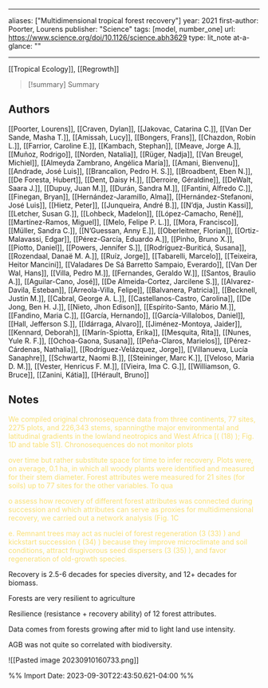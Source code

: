   
---
aliases: ["Multidimensional tropical forest recovery"] 
year: 2021 
first-author: Poorter, Lourens
publisher: "Science" 
tags: [model, number_one]
url: https://www.science.org/doi/10.1126/science.abh3629 
type: lit_note
at-a-glance: ""

--- 
[[Tropical Ecology]], [[Regrowth]]

>[!summary] Summary
> 
## Authors
 [[Poorter, Lourens]], [[Craven, Dylan]], [[Jakovac, Catarina C.]], [[Van Der Sande, Masha T.]], [[Amissah, Lucy]], [[Bongers, Frans]], [[Chazdon, Robin L.]], [[Farrior, Caroline E.]], [[Kambach, Stephan]], [[Meave, Jorge A.]], [[Muñoz, Rodrigo]], [[Norden, Natalia]], [[Rüger, Nadja]], [[Van Breugel, Michiel]], [[Almeyda Zambrano, Angélica María]], [[Amani, Bienvenu]], [[Andrade, José Luis]], [[Brancalion, Pedro H. S.]], [[Broadbent, Eben N.]], [[De Foresta, Hubert]], [[Dent, Daisy H.]], [[Derroire, Géraldine]], [[DeWalt, Saara J.]], [[Dupuy, Juan M.]], [[Durán, Sandra M.]], [[Fantini, Alfredo C.]], [[Finegan, Bryan]], [[Hernández-Jaramillo, Alma]], [[Hernández-Stefanoni, José Luis]], [[Hietz, Peter]], [[Junqueira, André B.]], [[N’dja, Justin Kassi]], [[Letcher, Susan G.]], [[Lohbeck, Madelon]], [[López-Camacho, René]], [[Martínez-Ramos, Miguel]], [[Melo, Felipe P. L.]], [[Mora, Francisco]], [[Müller, Sandra C.]], [[N’Guessan, Anny E.]], [[Oberleitner, Florian]], [[Ortiz-Malavassi, Edgar]], [[Pérez-García, Eduardo A.]], [[Pinho, Bruno X.]], [[Piotto, Daniel]], [[Powers, Jennifer S.]], [[Rodríguez-Buriticá, Susana]], [[Rozendaal, Danaë M. A.]], [[Ruíz, Jorge]], [[Tabarelli, Marcelo]], [[Teixeira, Heitor Mancini]], [[Valadares De Sá Barretto Sampaio, Everardo]], [[Van Der Wal, Hans]], [[Villa, Pedro M.]], [[Fernandes, Geraldo W.]], [[Santos, Braulio A.]], [[Aguilar-Cano, José]], [[De Almeida-Cortez, Jarcilene S.]], [[Alvarez-Davila, Esteban]], [[Arreola-Villa, Felipe]], [[Balvanera, Patricia]], [[Becknell, Justin M.]], [[Cabral, George A. L.]], [[Castellanos-Castro, Carolina]], [[De Jong, Ben H. J.]], [[Nieto, Jhon Edison]], [[Espírito-Santo, Mário M.]], [[Fandino, Maria C.]], [[García, Hernando]], [[García-Villalobos, Daniel]], [[Hall, Jefferson S.]], [[Idárraga, Alvaro]], [[Jiménez-Montoya, Jaider]], [[Kennard, Deborah]], [[Marín-Spiotta, Erika]], [[Mesquita, Rita]], [[Nunes, Yule R. F.]], [[Ochoa-Gaona, Susana]], [[Peña-Claros, Marielos]], [[Pérez-Cárdenas, Nathalia]], [[Rodríguez-Velázquez, Jorge]], [[Villanueva, Lucía Sanaphre]], [[Schwartz, Naomi B.]], [[Steininger, Marc K.]], [[Veloso, Maria D. M.]], [[Vester, Henricus F. M.]], [[Vieira, Ima C. G.]], [[Williamson, G. Bruce]], [[Zanini, Kátia]], [[Hérault, Bruno]]



## Notes
<p>  <span style="color: #F9E076">We compiled original chronosequence data from three continents, 77 sites, 2275 plots, and 226,343 stems, spanningthe major environmental and latitudinal gradients in the lowland neotropics and West Africa [( (18) ); Fig. 1D and table S1]. Chronosequences do not monitor plots</span>  </p> <p>  <span style="color: #F9E076">over time but rather substitute space for time to infer recovery. Plots were, on average, 0.1 ha, in which all woody plants were identified and measured for their stem diameter. Forest attributes were measured for 21 sites (for soils) up to 77 sites for the other variables. To qua</span>  </p> <p>  <span style="color: #F9E076">o assess how recovery of different forest attributes was connected during succession and which attributes can serve as proxies for multidimensional recovery, we carried out a network analysis (Fig. 1C</span>  </p> <p>  <span style="color: #F9E076">e. Remnant trees may act as nuclei of forest regeneration (3 (33) ) and kickstart succession ( (34) ) because they improve microclimate and soil conditions, attract frugivorous seed dispersers (3 (35) ), and favor regeneration of old-growth species.</span>  </p> Recovery is 2.5-6 decades for species diversity, and 12+ decades for biomass. 

Forests are very resilient to agriculture 

Resilience (resistance + recovery ability) of 12 forest attributes. 

Data comes from forests growing after mid to light land use intensity. 

AGB was not quite so correlated with biodiversity.
 
![[Pasted image 20230910160733.png]]


%% Import Date: 2023-09-30T22:43:50.621-04:00 %%
